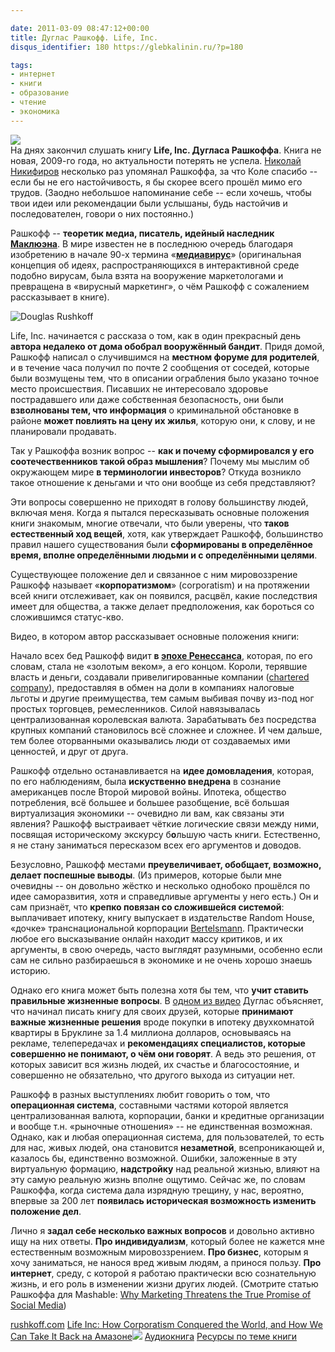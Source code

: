 ```yaml
---

date: 2011-03-09 08:47:12+00:00
title: Дуглас Рашкофф. Life, Inc.
disqus_identifier: 180 https://glebkalinin.ru/?p=180

tags:
- интернет
- книги
- образование
- чтение
- экономика
---
```


![](https://glebkalinin.ru/featured/2011/03/LifeNew-194x300-120x185.jpg)  
На днях закончил слушать книгу **Life, Inc. Дугласа Рашкоффа**. Книга не новая, 2009-го года, но актуальности потерять не успела. [Николай Никифиров](http://nnikif.com/) несколько раз упомянал Рашкоффа, за что Коле спасибо -- если бы не его настойчивость, я бы скорее всего прошёл мимо его трудов. (Заодно небольшое напоминание себе -- если хочешь, чтобы твои идеи или рекомендации были услышаны, будь настойчив и последователен, говори о них постоянно.)

Рашкофф -- **теоретик медиа, писатель, идейный наследник [Маклюэна](http://ru.wikipedia.org/wiki/%D0%9C%D0%B0%D0%BA%D0%BB%D1%8E%D1%8D%D0%BD,_%D0%9C%D0%B0%D1%80%D1%88%D0%B0%D0%BB%D0%BB)**. В мире известен не в последнюю очередь благодаря изобретению в начале 90-х термина «**[медиавирус](http://ru.wikipedia.org/wiki/%D0%9C%D0%B5%D0%B4%D0%B8%D0%B0%D0%B2%D0%B8%D1%80%D1%83%D1%81)**» (оригинальная концепция об идеях, распространяющихся в интерактивной среде подобно вирусам, была взята на вооружение маркетологами и превращена в «вирусный маркетинг», о чём Рашкофф с сожалением рассказывает в книге).

![Douglas Rushkoff](https://glebkalinin.ru/featured/2011/03/Rushkoff_tx700-500x281.jpg)

<!-- more -->

Life, Inc. начинается с рассказа о том, как в один прекрасный день **автора недалеко от дома обобрал вооружённый бандит**. Придя домой, Рашкофф написал о случившимся на **местном форуме для родителей**, и в течение часа получил по почте 2 сообщения от соседей, которые были возмущены тем, что в описании ограбления было указано точное место происшествия. Писавших не интересовало здоровье пострадавшего или даже собственная безопасность, они были **взволнованы тем, что информация** о криминальной обстановке в районе **может повлиять на цену их жилья**, которую они, к слову, и не планировали продавать.

Так у Рашкоффа возник вопрос -- **как и почему сформировался у его соотечественников такой образ мышления**? Почему мы мыслим об окружающем мире **в терминологии инвесторов**? Откуда возникло такое отношение к деньгами и что они вообще из себя представляют? 

Эти вопросы совершенно не приходят в голову большинству людей, включая меня. Когда я пытался пересказывать основные положения книги знакомым, многие отвечали, что были уверены, что **таков естественный ход вещей**, хотя, как утверждает Рашкофф, большинство правил нашего существования были **сформированы в определённое время, вполне определёнными людьми и с определёнными целями**.

Существующее положение дел и связанное с ним мировоззрение Рашкофф называет «**корпоратизмом**» (corporatism) и на протяжении всей книги отслеживает, как он появился, расцвёл, какие последствия имеет для общества, а также делает предположения, как бороться со сложившимся статус-кво.

Видео, в котором автор рассказывает основные положения книги:


Начало всех бед Рашкофф видит **в [эпохе Ренессанса](http://ru.wikipedia.org/wiki/%D0%A0%D0%B5%D0%BD%D0%B5%D1%81%D1%81%D0%B0%D0%BD%D1%81)**, которая, по его словам, стала не «золотым веком», а его концом. Короли, терявшие власть и деньги, создавали привелигированные компании ([chartered company](http://en.wikipedia.org/wiki/Chartered_company)), предоставляя в обмен на доли в компаниях налоговые льготы и другие преимущества, тем самым выбивая почву из-под ног простых торговцев, ремесленников. Силой навязывалась централизованная королевская валюта. Зарабатывать без посредства крупных компаний становилось всё сложнее и сложнее. И чем дальше, тем более оторванными оказывались люди от создаваемых ими ценностей, и друг от друга.

Рашкофф отдельно останавливается на **идее домовладения**, которая, по его наблюдениям, была **искуственно внедрена** в сознание американцев после Второй мировой войны. Ипотека, общество потребления, всё большее и большее разобщение, всё большая виртуализация экономики -- очевидно ли вам, как связаны эти явления? Рашкофф выстраивает чёткие логические связи между ними, посвящая историческому экскурсу б**о**льшую часть книги. Естественно, я не стану заниматься пересказом всех его аргументов и доводов.

Безусловно, Рашкофф местами **преувеличивает, обобщает, возможно, делает поспешные выводы**. (Из примеров, которые были мне очевидны -- он довольно жёстко и несколько однобоко прошёлся по идее саморазвития, хотя и справедливые аргументы у него есть.) Он и сам признаёт, что **крепко повязан со сложившейся системой**: выплачивает ипотеку, книгу выпускает в издательстве Random House, «дочке» транснациональной корпорации [Bertelsmann](http://en.wikipedia.org/wiki/Bertelsmann). Практически любое его высказывание онлайн находит массу критиков, и их аргументы, в свою очередь, часто выглядят разумными, особенно если сам не сильно разбираешься в экономике и не очень хорошо знаешь историю. 

Однако его книга может быть полезна хотя бы тем, что **учит ставить правильные жизненные вопросы**. В [одном из видео](http://vimeo.com/5784574) Дуглас объясняет, что начинал писать книгу для своих друзей, которые **принимают важные жизненные решения** вроде покупки в ипотеку двухкомнатой квартиры в Бруклине за 1.4 миллиона долларов, основываясь на рекламе, телепередачах и **рекомендациях специалистов, которые совершенно не понимают, о чём они говорят**. А ведь это решения, от которых зависит вся жизнь людей, их счастье и благосостояние, и совершенно не обязательно, что другого выхода из ситуации нет. 

Рашкофф в разных выступлениях любит говорить о том, что **операционная система**, составными частями которой является централизованная валюта, корпорации, банки и кредитные организации и вообще т.н. «рыночные отношения» -- не единственная возможная. Однако, как и любая операционная система, для пользователей, то есть для нас, живых людей, она становится **незаметной**, всепроникающей и, казалось бы, единственно возможной. Ошибки, заложенные в эту виртуальную формацию, **надстройку** над реальной жизнью, влияют на эту самую реальную жизнь вполне ощутимо. Сейчас же, по словам Рашкоффа, когда система дала изрядную трещину, у нас, вероятно, впервые за 200 лет **появилась историческая возможность изменить положение дел**.

Лично я **задал себе несколько важных вопросов** и довольно активно ищу на них ответы. **Про индивидуализм**, который более не кажется мне естественным возможным мировоззрением. **Про бизнес**, которым я хочу заниматься, не нанося вред живым людям, а принося пользу. **Про интернет**, среду, с которой я работаю практически всю сознательную жизнь, и его роль в изменении жизни других людей. (Смотрите статью Рашкоффа для Mashable: [Why Marketing Threatens the True Promise of Social Media](http://mashable.com/2011/01/06/marketing-threatens-social-media/))


[rushkoff.com](http://rushkoff.com/)
[Life Inc: How Corporatism Conquered the World, and How We Can Take It Back на Амазоне](http://www.amazon.com/gp/product/0812978501?ie=UTF8&tag=glebkali-20&linkCode=as2&camp=1789&creative=390957&creativeASIN=0812978501)![](http://www.assoc-amazon.com/e/ir?t=glebkali-20&l=as2&o=1&a=0812978501)
[Аудиокнига](http://www.randomhouse.com/catalog/display.pperl?isbn=9780307702326)
[Ресурсы по теме книги](http://rushkoff.com/life-inc-resources/)
